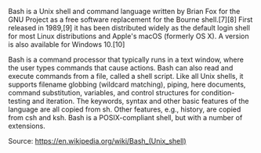 Bash is a Unix shell and command language written by Brian Fox for the GNU Project as a free software replacement for the Bourne shell.[7][8] First released in 1989,[9] it has been distributed widely as the default login shell for most Linux distributions and Apple's macOS (formerly OS X). A version is also available for Windows 10.[10]

Bash is a command processor that typically runs in a text window, where the user types commands that cause actions. Bash can also read and execute commands from a file, called a shell script. Like all Unix shells, it supports filename globbing (wildcard matching), piping, here documents, command substitution, variables, and control structures for condition-testing and iteration. The keywords, syntax and other basic features of the language are all copied from sh. Other features, e.g., history, are copied from csh and ksh. Bash is a POSIX-compliant shell, but with a number of extensions.

Source: https://en.wikipedia.org/wiki/Bash_(Unix_shell)
